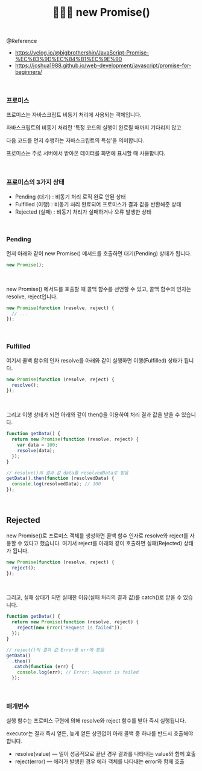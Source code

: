 # <div align="center">👩🏻‍💻 new Promise()</div>

<br>

@Reference

- https://velog.io/@bigbrothershin/JavaScript-Promise-%EC%83%9D%EC%84%B1%EC%9E%90
- https://joshua1988.github.io/web-development/javascript/promise-for-beginners/

<br>

### 프로미스

프로미스는 자바스크립트 비동기 처리에 사용되는 객체입니다.

자바스크립트의 비동기 처리란 ‘특정 코드의 실행이 완료될 때까지 기다리지 않고

다음 코드를 먼저 수행하는 자바스크립트의 특성’을 의미합니다.

프로미스는 주로 서버에서 받아온 데이터를 화면에 표시할 때 사용합니다.

<br>

### 프로미스의 3가지 상태

- Pending (대기) : 비동기 처리 로직 완료 안된 상태
- Fulfilled (이행) : 비동기 처리 완료되어 프로미스가 결과 값을 반환해준 상태
- Rejected (실패) : 비동기 처리가 실패하거나 오류 발생한 상태

<br>

### Pending

먼저 아래와 같이 new Promise() 메서드를 호출하면 대기(Pending) 상태가 됩니다.

```jsx
new Promise();
```

<br>

new Promise() 메서드를 호출할 때 콜백 함수를 선언할 수 있고, 콜백 함수의 인자는 resolve, reject입니다.

```jsx
new Promise(function (resolve, reject) {
  // ...
});
```

<br>

### Fulfilled

여기서 콜백 함수의 인자 resolve를 아래와 같이 실행하면 이행(Fulfilled) 상태가 됩니다.

```jsx
new Promise(function (resolve, reject) {
  resolve();
});
```

<br>

그리고 이행 상태가 되면 아래와 같이 then()을 이용하여 처리 결과 값을 받을 수 있습니다.

```jsx
function getData() {
  return new Promise(function (resolve, reject) {
    var data = 100;
    resolve(data);
  });
}

// resolve()의 결과 값 data를 resolvedData로 받음
getData().then(function (resolvedData) {
  console.log(resolvedData); // 100
});
```

<br>

## Rejected

new Promise()로 프로미스 객체를 생성하면 콜백 함수 인자로 resolve와 reject를 사용할 수 있다고 했습니다. 여기서 reject를 아래와 같이 호출하면 실패(Rejected) 상태가 됩니다.

```jsx
new Promise(function (resolve, reject) {
  reject();
});
```

<br>

그리고, 실패 상태가 되면 실패한 이유(실패 처리의 결과 값)를 catch()로 받을 수 있습니다.

```jsx
function getData() {
  return new Promise(function (resolve, reject) {
    reject(new Error("Request is failed"));
  });
}

// reject()의 결과 값 Error를 err에 받음
getData()
  .then()
  .catch(function (err) {
    console.log(err); // Error: Request is failed
  });
```

<br>

### 매개변수

실행 함수는 프로미스 구현에 의해 resolve와 reject 함수를 받아 즉시 실행됩니다.

executor는 결과 즉시 얻든, 늦게 얻든 상관없이 아래 콜백 중 하나를 반드시 호출해야 합니다.

- resolve(value) — 일이 성공적으로 끝난 경우 결과를 나타내는 value와 함께 호출
- reject(error) — 에러가 발생한 경우 에러 객체를 나타내는 error와 함께 호출
